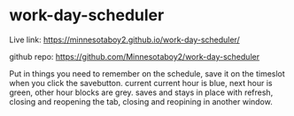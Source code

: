 # work-day-scheduler

Live link: https://minnesotaboy2.github.io/work-day-scheduler/

github repo: https://github.com/Minnesotaboy2/work-day-scheduler

Put in things you need to remember on the schedule, save it on the timeslot when you click the savebutton.
current current hour is blue, next hour is green, other hour blocks are grey.
saves and stays in place with refresh, closing and reopening the tab, closing and reopining in another window.
